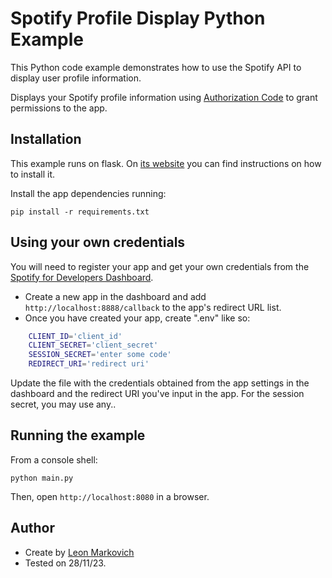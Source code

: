 # Spotify Profile Display Python Example

This Python code example demonstrates how to use the Spotify API to display user profile information. 

Displays your Spotify profile information using [Authorization Code](https://developer.spotify.com/documentation/web-api/tutorials/code-flow)
to grant permissions to the app.

## Installation

This example runs on flask. On [its website](https://flask.palletsprojects.com/en/3.0.x/installation/) you can find instructions on how to install it.

Install the app dependencies running:

    pip install -r requirements.txt

## Using your own credentials

You will need to register your app and get your own credentials from the [Spotify for Developers Dashboard](https://developer.spotify.com/dashboard).

- Create a new app in the dashboard and add `http://localhost:8888/callback` to the app's redirect URL list.
- Once you have created your app, create ".env" like so:
```bash
    CLIENT_ID='client_id'
    CLIENT_SECRET='client_secret'
    SESSION_SECRET='enter some code'
    REDIRECT_URI='redirect uri'
```
Update the file with the credentials obtained from the app settings in the dashboard and the redirect URI you've input in the app. For the session secret, you may use any..

## Running the example

From a console shell:

    python main.py

Then, open `http://localhost:8080` in a browser.

## Author
- Create by [Leon Markovich](hhttps://github.com/LeonMar97)
- Tested on  28/11/23.
